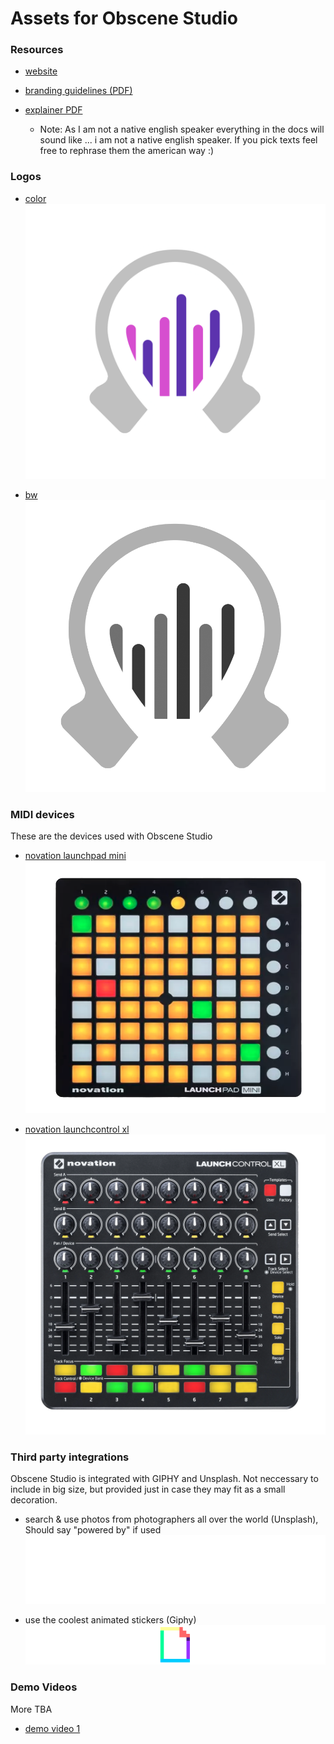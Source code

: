 # Assets for Obscene Studio

### Resources

- [website](https://obscene.studio)

- [branding guidelines (PDF)](documents/obscene-studio-brand.pdf)

- [explainer PDF](documents/obscene-presentation.pdf)
   - Note: As I am not a native english speaker everything in the docs will sound like ... i am not a native english speaker.
     If you pick texts feel free to rephrase them the american way :)


### Logos


- [color](assets/logo-color-1024.png)
    ![color](assets/logo-color-1024.png)

- [bw](assets/logo-bw.png)
    ![bw](assets/logo-bw.png)

### MIDI devices

These are the devices used with Obscene Studio

- [novation launchpad mini](assets/novation-launchpad-mini.png)
    ![novation launchpad mini](assets/novation-launchpad-mini.png)

- [novation launchcontrol xl](assets/novation-launchcontrol-xl-3.png)
    ![novation launchcontrol xl](assets/novation-launchcontrol-xl-3.png)

### Third party integrations

Obscene Studio is integrated with GIPHY and Unsplash. Not neccessary to include in big size, but provided just in case they may fit as a small decoration.

- search & use photos from photographers all over the world (Unsplash), Should say "powered by" if used
    ![unsplash logo](assets/Unsplash_Logo_Full_White.png)

- use the coolest animated stickers (Giphy)
    ![powered by giphy](assets/Poweredby_640px-Black_HorizLogo.png)

### Demo Videos

More TBA

- [demo video 1](https://obscene.studio/platform/files/obscene-demo-1.mp4)

